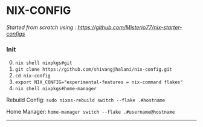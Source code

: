 # NIX-CONFIG

_Started from scratch using : https://github.com/Misterio77/nix-starter-configs_

### Init

0. `nix shell nixpkgs#git`
1. `git clone https://github.com/shivangjhalani/nix-config.git`
2. `cd nix-config`
3. `export NIX_CONFIG="experimental-features = nix-command flakes"`
4. `nix shell nixpkgs#home-manager`

Rebuild Config: `sudo nixos-rebuild switch --flake .#hostname`

Home Manager: `home-manager switch --flake .#username@hostname`

---
